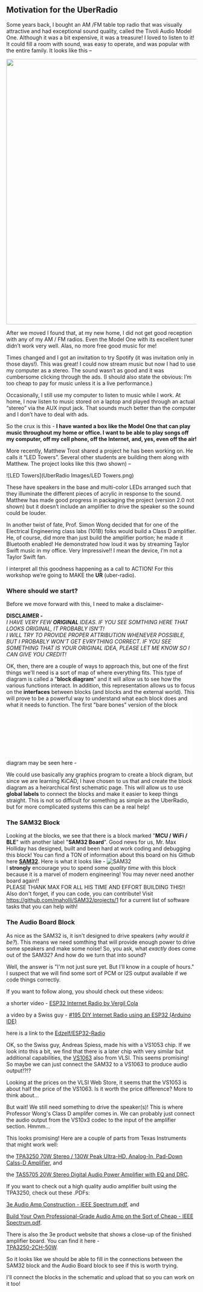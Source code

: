 ## Motivation for the UberRadio
Some years back, I bought an AM /FM table top radio that was visually attractive and had exceptional sound quality, called the Tivoli Audio Model One. Although it was a bit expensive, it was a treasure! I loved to listen to it! It could fill a room with sound, was easy to operate, and was popular with the entire family. It looks like this –

<img src="/UberRadio Images/Tivoli_Model_One.png" width="700" />

After we moved I found that, at my new home, I did not get good reception with any of my AM / FM radios. Even the Model One with its excellent tuner didn’t work very well. Alas, no more free good music for me!

Times changed and I got an invitation to try Spotify (it was invitation only in those days!). This was great! I could now stream music but now I had to use my computer as a stereo. The sound wasn’t as good and it was cumbersome clicking through the ads. (I should also state the obvious: I’m too cheap to pay for  music unless it is a live performance.)

Occasionally, I still use my computer to listen to music while I work. At home, I now listen to music stored on a laptop and played through an actual “stereo” via the AUX input jack. That sounds much better than the computer and I don’t have to deal with ads. 

So the crux is this -
**I have wanted a box like the Model One that can play music throughout my home or office. I want to be able to play songs off my computer, off my cell phone, off the Internet, and, yes, even off the air!**

More recently, Matthew Trost shared a project he has been working on. He calls it “LED Towers”. Several other students are building them along with Matthew. The project looks like this (two shown) –</br>

![LED Towers](UberRadio Images/LED Towers.png)

These have speakers in the base and multi-color LEDs arranged such that they illuminate the different pieces of acrylic in response to the sound. Matthew has made good progress in packaging the project (version 2.0 not shown) but it doesn’t include an amplifier to drive the speaker so the sound could be louder.

In another twist of fate, Prof. Simon Wong decided that for one of the Electrical Engineering class labs (101B) folks would build a Class D amplifier. He, of course, did more than just build the amplifier portion; he made it Bluetooth enabled! He demonstrated how loud it was by streaming Taylor Swift music in my office. Very Impressive!! I mean the device, I’m not a Taylor Swift fan.

I interpret all this goodness happening as a call to ACTION! For this workshop we’re going to MAKE the **UR** (uber-radio).

### Where should we start?
Before we move forward with this, I need to make a disclaimer-

**DISCLAIMER -**</br>
*I HAVE VERY FEW **ORIGINAL** IDEAS. IF YOU SEE SOMTHING HERE THAT LOOKS ORIGINAL, IT PROBABLY ISN'T!</br>
I WILL TRY TO PROVIDE PROPER ATTRIBUTION WHENEVER POSSIBLE, BUT I PROBABLY WON'T GET EVRYTHING CORRECT. IF YOU SEE SOMETHING THAT IS YOUR ORIGINAL IDEA, PLEASE LET ME KNOW SO I CAN GIVE YOU CREDIT!*</br>

OK, then, there are a couple of ways to approach this, but one of the first things we'll need is a sort of map of where everything fits. This type of diagram is called a "**block diagram**" and it will allow us to see how the various functions interact. In addition, this representation allows us to focus on the **interfaces** between blocks (and blocks and the external world). This will prove to be a powerful way to understand what each block does and what it needs to function. The first "bare bones" version of the block diagram may be seen here -
![Starting Block Diagram](/Uber_Radio.pdf)

We could use basically any graphics program to create a block digram, but since we are learning KiCAD, I have chosen to us that and create the block diagram as a heirarchical first schematic page. This will allow us to use **global labels** to connect the blocks and make it easier to keep things straight. This is not so difficult for something as simple as the UberRadio, but for more complicated systems this can be a real help!

### The SAM32 Block

Looking at the blocks, we see that there is a block marked "**MCU / WiFi / BLE**" with another label "**SAM32 Board**". Good news for us, Mr. Max Holliday has designed, built and been hard at work coding and debugging this block! You can find a TON of information about this board on his Github here [**SAM32**](https://github.com/maholli/SAM32). Here is what it looks like - ![SAM32](https://github.com/maholli/SAM32/blob/master/references/boardv2.PNG)</br>
I **strongly** encourage you to spend some *quality time* with this block because it is a marvel of modern engineering! You may never need another board again!!</br>
PLEASE THANK MAX FOR ALL HIS TIME AND EFFORT BUILDING THIS!!</br>
Also don't forget, if you can code, you can contribute! Visit https://github.com/maholli/SAM32/projects/1 for a current list of software tasks that you can help with!

### The Audio Board Block

As nice as the SAM32 is, it isn't designed to drive speakers (*why would it be?*). This means we need somthing that will provide enough power to drive some speakers and make some noise! So, you ask, what *exactly* does come out of the SAM32? And how do we turn that into sound?

Well, the answer is "I'm not just sure yet. But I'll know in a couple of hours." I suspect that we will find some sort of PCM or I2S output available if we code things correctly.</br>

If you want to follow along, you should check out these videos:</br>

a shorter video  - [ESP32 Internet Radio by Vergil Cola](https://www.youtube.com/watch?v=Bk9KnJSv3vg)</br>

a video by a Swiss guy - [#195 DIY Internet Radio using an ESP32 (Arduino IDE)](https://www.youtube.com/watch?v=hz65vfvbXMs&t=7s)

here is a link to the [Edzelf/ESP32-Radio](https://github.com/Edzelf/ESP32-Radio)

OK, so the Swiss guy, Andreas Spiess, made his with a VS1053 chip. If we look into this a bit, we find that there is a later chip with very similar but additional capabilities, the [VS1063](www.vlsi.fi/en/products/vs1063.html) also from VLSI. This seems promising! So maybe we can just connect the SAM32 to a VS1063 to produce audio output!?!?

Looking at the prices on the VLSI Web Store, it seems that the VS1053 is about half the price of the VS1063. Is it worth the price difference? More to think about...

But wait! We still need something to drive the speaker(s)! This is where Professor Wong's Class D amplifer comes in. We can probably just connect the audio output from the VS10x3 codec to the input of the amplifier section. Hmmm... 

This looks promising! Here are a couple of parts from Texas Instruments that might work well:</br>

the [TPA3250 70W Stereo / 130W Peak Ultra-HD, Analog-In, Pad-Down Calss-D Amplifier](http://www.ti.com/product/TPA3250), and</br>

the [TAS5705 20W Stereo Digital Audio Power Amplifier with EQ and DRC](http://www.ti.com/product/TAS5705).

If you want to check out a high quality audio amplifier built using the TPA3250, check out these .PDFs:</br>

[3e Audio Amp Construction - IEEE Spectrum.pdf](https://github.com/lab64makerspace/intro2PCBdesign/blob/master/Week_2/Week_2_Content/3e%20Audio%20Amp%20Construction%20-%20IEEE%20Spectrum.pdf), and</br>

[Build Your Own Professional-Grade Audio Amp on the Sort of Cheap - IEEE Spectrum.pdf](https://github.com/lab64makerspace/intro2PCBdesign/blob/master/Week_2/Week_2_Content/Build%20Your%20Own%20Professional-Grade%20Audio%20Amp%20on%20the%20Sort%20of%20Cheap%20-%20IEEE%20Spectrum.pdf).

There is also the 3e product website that shows a close-up of the finished amplifier board. You can find it here -</br>
[TPA3250-2CH-50W](https://www.3e-audio.com/amplifier/tpa3250-2ch-50w/).


So it looks like we should be able to fill in the connections between the SAM32 block and the Audio Board block to see if this is worth trying.

I'll connect the blocks in the schematic and upload that so you can work on it too!
